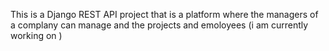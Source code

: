 This is a Django REST API project that is a platform where the managers of a complany can manage and the projects and emoloyees  (i am currently working on )
